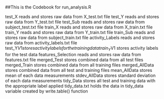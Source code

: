 ##This is the Codebook for run_analysis.R

test_X  reads and stores raw data from X_test.txt file
test_Y  reads and stores raw data from Y_test.txt file
test_Sub  reads and stores raw data from subject_test.txt file
train_X  reads and stores raw data from X_train.txt file
train_Y  reads and stores raw data from Y_train.txt file
train_Sub  reads and stores raw data from subject_train.txt file
activity_Labels reads and stores raw data from activity_labels.txt file
test_Y$V1 stores activity labels for the training data
train_Y$V1 stores activity labels for the test data
features_Selection reads and stores raw data from features.txt file
merged_Test stores combined data from all test files
merged_Train stores combined data from all training files
merged_AllData stores combined data from all test and training files
mean_AllData stores mean of each data measurements
stdev_AllData stores standard deviation of each data measurements
tidy_Data stores all test and training data with the appropriate label applied
tidy_data.txt holds the data in tidy_data variable created by write.table() function

